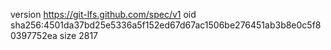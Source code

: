 version https://git-lfs.github.com/spec/v1
oid sha256:4501da37bd25e5336a5f152ed67d67ac1506be276451ab3b8e0c5f80397752ea
size 2817
